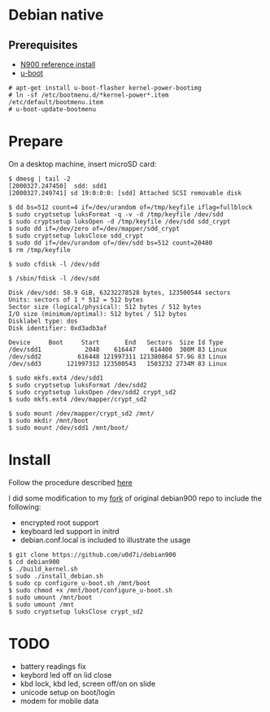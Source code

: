 # Debian native

## Prerequisites
* [N900 reference install](../reference-install)
* [u-boot](http://talk.maemo.org/showthread.php?t=81613)

```
# apt-get install u-boot-flasher kernel-power-bootimg
# ln -sf /etc/bootmenu.d/*kernel-power*.item /etc/default/bootmenu.item
# u-boot-update-bootmenu
```

# Prepare

On a desktop machine, insert microSD card:

```
$ dmesg | tail -2
[2000327.247450]  sdd: sdd1
[2000327.249741] sd 19:0:0:0: [sdd] Attached SCSI removable disk
```

```
$ dd bs=512 count=4 if=/dev/urandom of=/tmp/keyfile iflag=fullblock
$ sudo cryptsetup luksFormat -q -v -d /tmp/keyfile /dev/sdd
$ sudo cryptsetup luksOpen -d /tmp/keyfile /dev/sdd sdd_crypt
$ sudo dd if=/dev/zero of=/dev/mapper/sdd_crypt
$ sudo cryptsetup luksClose sdd_crypt
$ sudo dd if=/dev/urandom of=/dev/sdd bs=512 count=20480
$ rm /tmp/keyfile

$ sudo cfdisk -l /dev/sdd

$ /sbin/fdisk -l /dev/sdd

Disk /dev/sdd: 58.9 GiB, 63232278528 bytes, 123500544 sectors
Units: sectors of 1 * 512 = 512 bytes
Sector size (logical/physical): 512 bytes / 512 bytes
I/O size (minimum/optimal): 512 bytes / 512 bytes
Disklabel type: dos
Disk identifier: 0xd3adb3af

Device     Boot     Start       End   Sectors  Size Id Type
/dev/sdd1            2048    616447    614400  300M 83 Linux
/dev/sdd2          616448 121997311 121380864 57.9G 83 Linux
/dev/sdd3       121997312 123500543   1503232 2734M 83 Linux
```

```
$ sudo mkfs.ext4 /dev/sdd1
$ sudo cryptsetup luksFormat /dev/sdd2
$ sudo cryptsetup luksOpen /dev/sdd2 crypt_sd2
$ sudo mkfs.ext4 /dev/mapper/crypt_sd2
```

```
$ sudo mount /dev/mapper/crypt_sd2 /mnt/
$ sudo mkdir /mnt/boot
$ sudo mount /dev/sdd1 /mnt/boot/
```

# Install
Follow the procedure described [here](https://github.com/dderby/debian900)

I did some modification to my [fork](https://github.com/u0d7i/debian900) of original debian900 repo
to include the following:
- encrypted root support
- keyboard led support in initrd
- debian.conf.local is included to illustrate the usage

```
$ git clone https://github.com/u0d7i/debian900
$ cd debian900
$ ./build_kernel.sh
$ sudo ./install_debian.sh
$ sudo cp configure_u-boot.sh /mnt/boot
$ sudo chmod +x /mnt/boot/configure_u-boot.sh
$ sudo umount /mnt/boot
$ sudo umount /mnt
$ sudo cryptsetup luksClose crypt_sd2
```

# TODO

- battery readings fix 
- keybord led off on lid close
- kbd lock, kbd led, screen off/on on slide
- unicode setup on boot/login
- modem for mobile data

